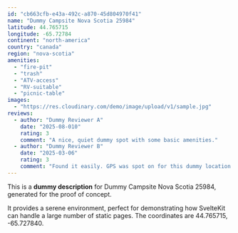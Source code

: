 ```yaml
---
id: "cb663cfb-e43a-492c-a870-45d804970f41"
name: "Dummy Campsite Nova Scotia 25984"
latitude: 44.765715
longitude: -65.72784
continent: "north-america"
country: "canada"
region: "nova-scotia"
amenities:
  - "fire-pit"
  - "trash"
  - "ATV-access"
  - "RV-suitable"
  - "picnic-table"
images:
  - "https://res.cloudinary.com/demo/image/upload/v1/sample.jpg"
reviews:
  - author: "Dummy Reviewer A"
    date: "2025-08-010"
    rating: 3
    comment: "A nice, quiet dummy spot with some basic amenities."
  - author: "Dummy Reviewer B"
    date: "2025-03-06"
    rating: 3
    comment: "Found it easily. GPS was spot on for this dummy location."
---
```


This is a **dummy description** for Dummy Campsite Nova Scotia 25984, generated for the proof of concept.

It provides a serene environment, perfect for demonstrating how SvelteKit can handle a large number of static pages. The coordinates are 44.765715, -65.727840.

